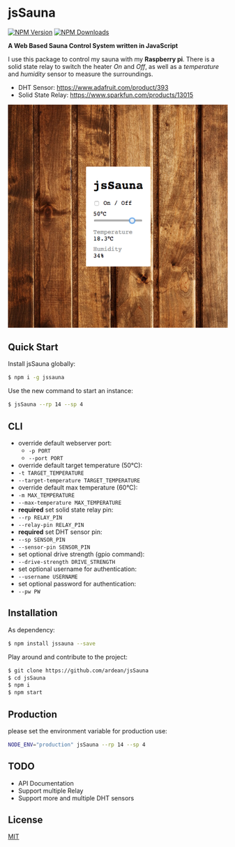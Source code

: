 # jsSauna

[![NPM Version][npm-image]][downloads-url] [![NPM Downloads][downloads-image]][downloads-url]

**A Web Based Sauna Control System written in JavaScript**

I use this package to control my sauna with my **Raspberry pi**.
There is a solid state relay to switch the heater *On* and *Off*, as well as a *temperature* and *humidity* sensor to measure the surroundings.

- DHT Sensor: https://www.adafruit.com/product/393
- Solid State Relay: https://www.sparkfun.com/products/13015

![jsSauna - Webapp](/docs/images/ui.png)

## Quick Start

Install jsSauna globally:

```bash
$ npm i -g jssauna
```

Use the new command to start an instance:

```bash
$ jsSauna --rp 14 --sp 4
```

## CLI

- override default webserver port:
  - `-p PORT`
  - `--port PORT`
- override default target temperature (50°C):
 - `-t TARGET_TEMPERATURE`
 - `--target-temperature TARGET_TEMPERATURE`
- override default max temperature (60°C):
 - `-m MAX_TEMPERATURE`
 - `--max-temperature MAX_TEMPERATURE`
- **required** set solid state relay pin:
 - `--rp RELAY_PIN`
 - `--relay-pin RELAY_PIN`
- **required** set DHT sensor pin:
 - `--sp SENSOR_PIN`
 - `--sensor-pin SENSOR_PIN`
- set optional drive strength (gpio command):
 - `--drive-strength DRIVE_STRENGTH`
- set optional username for authentication:
 - `--username USERNAME`
- set optional password for authentication:
 - `--pw PW`

## Installation

As dependency:

```sh
$ npm install jssauna --save
```

Play around and contribute to the project:

```sh
$ git clone https://github.com/ardean/jsSauna
$ cd jsSauna
$ npm i
$ npm start
```

## Production

please set the environment variable for production use:
```sh
NODE_ENV="production" jsSauna --rp 14 --sp 4
```

## TODO

- API Documentation
- Support multiple Relay
- Support more and multiple DHT sensors

## License

[MIT](LICENSE)

[downloads-image]: https://img.shields.io/npm/dm/jssauna.svg
[downloads-url]: https://npmjs.org/package/jssauna
[npm-image]: https://img.shields.io/npm/v/jssauna.svg
[npm-url]: https://npmjs.org/package/jssauna
